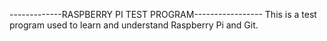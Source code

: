 -------------RASPBERRY PI TEST PROGRAM-----------------
This is a test program used to learn and understand Raspberry Pi and Git.
